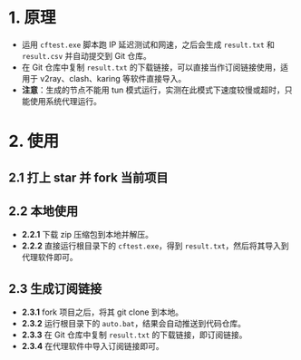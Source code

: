 # 1. 原理
- 运用 `cftest.exe` 脚本跑 IP 延迟测试和网速，之后会生成 `result.txt` 和 `result.csv` 并自动提交到 Git 仓库。
- 在 Git 仓库中复制 `result.txt` 的下载链接，可以直接当作订阅链接使用，适用于 v2ray、clash、karing 等软件直接导入。
- **注意**：生成的节点不能用 tun 模式运行，实测在此模式下速度较慢或超时，只能使用系统代理运行。

# 2. 使用
## 2.1 打上 star 并 fork 当前项目

## 2.2 本地使用
- **2.2.1** 下载 zip 压缩包到本地并解压。
- **2.2.2** 直接运行根目录下的 `cftest.exe`，得到 `result.txt`，然后将其导入到代理软件即可。

## 2.3 生成订阅链接
- **2.3.1** fork 项目之后，将其 git clone 到本地。
- **2.3.2** 运行根目录下的 `auto.bat`，结果会自动推送到代码仓库。
- **2.3.3** 在 Git 仓库中复制 `result.txt` 的下载链接，即订阅链接。
- **2.3.4** 在代理软件中导入订阅链接即可。
